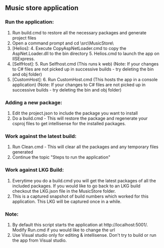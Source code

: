 ## Music store application

### Run the application:
1. Run build.cmd to restore all the necessary packages and generate project files
2. Open a command prompt and cd \src\MusicStore\
3. [Helios]:
	4. Execute CopyAspNetLoader.cmd to copy the AspNet.Loader.dll to the bin directory
	5. Helios.cmd to launch the app on IISExpress.
4. [SelfHost]:
	5. Run Selfhost.cmd (This runs k web) (Note: If your changes to C# files are not picked up in successive builds - try deleting the bin and obj folder)
5. [CustomHost]:
	6. Run CustomHost.cmd (This hosts the app in a console application) (Note: If your changes to C# files are not picked up in successive builds - try deleting the bin and obj folder)

### Adding a new package:
1. Edit the project.json to include the package you want to install
2. Do a build.cmd - This will restore the package and regenerate your csproj files to get intellisense for the installed packages.

### Work against the latest build:
1. Run Clean.cmd - This will clear all the packages and any temporary files generated
2. Continue the topic "Steps to run the application"

### Work against LKG Build:
1. Everytime you do a build.cmd you will get the latest packages of all the included packages. If you would like to go back to an LKG build checkout the LKG.json file in the MusicStore folder.
2. This is a captured snapshot of build numbers which worked for this application. This LKG will be captured once in a while. 

### Note:
1. By default this script starts the application at http://localhost:5001/. Modify Run.cmd if you would like to change the url
2. Use Visual studio only for editing & intellisense. Don't try to build or run the app from Visual studio.
